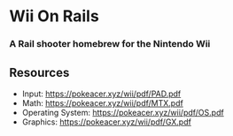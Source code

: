 # Wii On Rails
### A Rail shooter homebrew for the Nintendo Wii

## Resources
* Input: https://pokeacer.xyz/wii/pdf/PAD.pdf
* Math: https://pokeacer.xyz/wii/pdf/MTX.pdf
* Operating System: https://pokeacer.xyz/wii/pdf/OS.pdf
* Graphics: https://pokeacer.xyz/wii/pdf/GX.pdf
 

